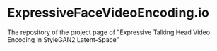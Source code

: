 # ExpressiveFaceVideoEncoding.io
The repository of the project page of "Expressive Talking Head Video Encoding in StyleGAN2 Latent-Space"
